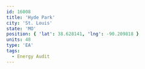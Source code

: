 ```yaml
---
id: 16008
title: 'Hyde Park'
city: 'St. Louis'
state: 'MO'
position: { 'lat': 38.628141, 'lng': -90.209818 }
units: 48
type: 'EA'
tags:
  - Energy Audit
---
```

